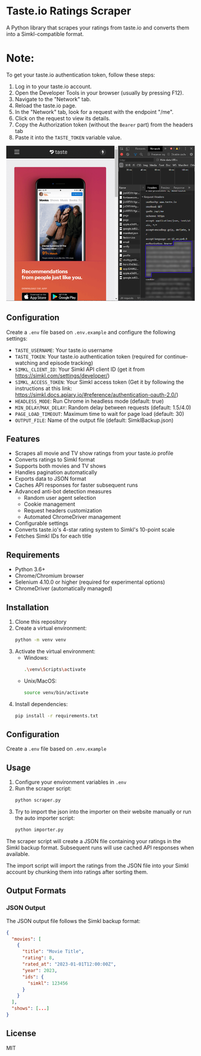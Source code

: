 # Taste.io Ratings Scraper

A Python library that scrapes your ratings from taste.io and converts them into a Simkl-compatible format.

# Note:

To get your taste.io authentication token, follow these steps:

1. Log in to your taste.io account.
2. Open the Developer Tools in your browser (usually by pressing F12).
3. Navigate to the "Network" tab.
4. Reload the taste.io page.
5. In the "Network" tab, look for a request with the endpoint "/me".
6. Click on the request to view its details.
7. Copy the Authorization token (without the `Bearer` part) from the headers tab
8. Paste it into the `TASTE_TOKEN` variable value.

![Chrome Example](/images/taste-chrome-example.png)

## Configuration

Create a `.env` file based on `.env.example` and configure the following settings:

- `TASTE_USERNAME`: Your taste.io username
- `TASTE_TOKEN`: Your taste.io authentication token (required for continue-watching and episode tracking)
- `SIMKL_CLIENT_ID`: Your Simkl API client ID (get it from https://simkl.com/settings/developer/)
- `SIMKL_ACCESS_TOKEN`: Your Simkl access token (Get it by following the instructions at this link:
  https://simkl.docs.apiary.io/#reference/authentication-oauth-2.0/)
- `HEADLESS_MODE`: Run Chrome in headless mode (default: true)
- `MIN_DELAY`/`MAX_DELAY`: Random delay between requests (default: 1.5/4.0)
- `PAGE_LOAD_TIMEOUT`: Maximum time to wait for page load (default: 30)
- `OUTPUT_FILE`: Name of the output file (default: SimklBackup.json)

## Features

- Scrapes all movie and TV show ratings from your taste.io profile
- Converts ratings to Simkl format
- Supports both movies and TV shows
- Handles pagination automatically
- Exports data to JSON format
- Caches API responses for faster subsequent runs
- Advanced anti-bot detection measures
  - Random user agent selection
  - Cookie management
  - Request headers customization
  - Automated ChromeDriver management
- Configurable settings
- Converts taste.io's 4-star rating system to Simkl's 10-point scale
- Fetches Simkl IDs for each title

## Requirements

- Python 3.6+
- Chrome/Chromium browser
- Selenium 4.10.0 or higher (required for experimental options)
- ChromeDriver (automatically managed)

## Installation

1. Clone this repository
2. Create a virtual environment:
   ```bash
   python -m venv venv
   ```
3. Activate the virtual environment:
   - Windows:
     ```bash
     .\venv\Scripts\activate
     ```
   - Unix/MacOS:
     ```bash
     source venv/bin/activate
     ```
4. Install dependencies:
   ```bash
   pip install -r requirements.txt
   ```

## Configuration

Create a `.env` file based on `.env.example`

## Usage

1. Configure your environment variables in `.env`
2. Run the scraper script:
   ```bash
   python scraper.py
   ```
3. Try to import the json into the importer on their website manually or run the auto importer script:
   ```bash
   python importer.py
   ```

The scraper script will create a JSON file containing your ratings in the Simkl backup format. Subsequent runs will use
cached API responses when available.

The import script will import the ratings from the JSON file into your Simkl account by chunking them into ratings after
sorting them.

## Output Formats

### JSON Output

The JSON output file follows the Simkl backup format:

```json
{
  "movies": [
    {
      "title": "Movie Title",
      "rating": 8,
      "rated_at": "2023-01-01T12:00:00Z",
      "year": 2023,
      "ids": {
        "simkl": 123456
      }
    }
  ],
  "shows": [...]
}
```

## License

MIT

